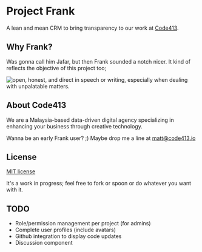 # Project Frank
A lean and mean CRM to bring transparency to our work at [Code413](https://www.code413.io). 

## Why Frank?
Was gonna call him Jafar, but then Frank sounded a notch nicer. It kind of reflects the objective of this project too;

![open, honest, and direct in speech or writing, especially when dealing with unpalatable matters.](https://www.code413.io/img/frank.png)


## About Code413
We are a Malaysia-based data-driven digital agency specializing in enhancing your business through creative technology. 

Wanna be an early Frank user? ;)
Maybe drop me a line at [matt@code413.io](mailto:matt@code413.io)



## License
[MIT license](http://opensource.org/licenses/MIT)

It's a work in progress; feel free to fork or spoon or do whatever you want with it.

## TODO
- Role/permission management per project (for admins)
- Complete user profiles (include avatars)
- Github integration to display code updates
- Discussion component